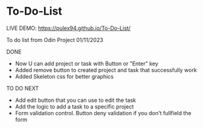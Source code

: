 # To-Do-List
LIVE DEMO:  https://pulex94.github.io/To-Do-List/

To do list from Odin Project
01/11/2023

DONE
- Now U can add project or task with Button or "Enter" key
- Added remove button to created project and task that successfully work
- Added Skeleton css for better graphics

TO DO NEXT
- Add edit button that you can use to edit the task
- Add the logic to add a task to a specific project
- Form validation control. Button deny validation if you don't fullfield the form
